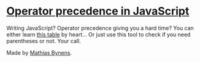 # [Operator precedence in JavaScript](https://mothereff.in/operator-precedence)

Writing JavaScript? Operator precedence giving you a hard time? You can either learn [this table](https://developer.mozilla.org/en/JavaScript/Reference/Operators/Operator_Precedence) by heart… Or just use this tool to check if you need parentheses or not. Your call.

Made by [Mathias Bynens](https://www.gitforge.in/).
